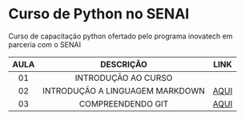 # Curso de Python no SENAI

Curso de capacitação python ofertado pelo programa inovatech em parceria com o SENAI

|AULA| DESCRIÇÃO|LINK|
|:-:|:-:|:-:|
|01| INTRODUÇÃO AO CURSO||
|02| INTRODUÇÃO A LINGUAGEM MARKDOWN|[AQUI](./aulaMarkdown.md)|
|03| COMPREENDENDO GIT| [AQUI](./aulaGit.md)|

